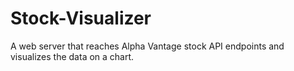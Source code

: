 # Stock-Visualizer
A web server that reaches Alpha Vantage stock API endpoints and visualizes the data on a chart.
